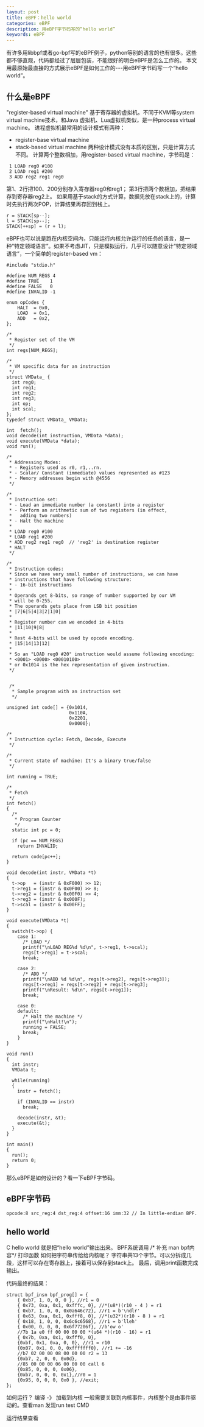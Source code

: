 ```yaml
---
layout: post
title: eBPF：hello world
categories: eBPF
description: 用eBPF字节码写的“hello world”
keywords: eBPF
---
```


有许多用libbpf或者go-bpf写的eBPF例子，python等别的语言的也有很多。这些都不够直观，代码都经过了层层包装，不能很好的明白eBPF是怎么工作的。
本文用最原始最直接的方式展示eBPF是如何工作的---用eBPF字节码写一个“hello world”。

## 什么是eBPF
"register-based virtual machine" 基于寄存器的虚拟机。不同于KVM等system virtual machine技术，和Java 虚拟机、Lua虚拟机类似，是一种process virtual machine。
进程虚拟机最常用的设计模式有两种：
- register-base virtual machine
- stack-based virtual machine
两种设计模式没有本质的区别，只是计算方式不同。
计算两个整数相加，用register-based virtual machine，字节码是：
```
 1 LOAD reg0 #100
 2 LOAD reg1 #200
 3 ADD reg2 reg1 reg0
```
第1、2行把100、200分别存入寄存器reg0和reg1；
第3行把两个数相加，把结果存到寄存器reg2上。
如果用基于stack的方式计算，数据先放在stack上的，计算时先执行两次POP，计算结果再存回到栈上。
```
r = STACK[sp--];
l = STACK[sp--];
STACK[++sp] = (r + l);
```
eBPF也可以说是跑在内核空间内，只能运行内核允许运行的任务的语言，是一种“特定领域语言”。如果不考虑JIT，只是模拟运行，几乎可以随意设计“特定领域语言”，一个简单的register-based vm：
```
#include "stdio.h"
 
#define NUM_REGS 4
#define TRUE    1
#define FALSE   0
#define INVALID -1
  
enum opCodes {
    HALT  = 0x0,
    LOAD  = 0x1,
    ADD   = 0x2,
};
 
/*
 * Register set of the VM
 */
int regs[NUM_REGS];
 
/*
 * VM specific data for an instruction
 */
struct VMData_ {
  int reg0;
  int reg1;
  int reg2;
  int reg3;
  int op;
  int scal;
};
typedef struct VMData_ VMData;
 
int  fetch();
void decode(int instruction, VMData *data);
void execute(VMData *data);
void run();
 
/*
 * Addressing Modes:
 * - Registers used as r0, r1,..rn.
 * - Scalar/ Constant (immediate) values represented as #123
 * - Memory addresses begin with @4556
 */
 
/*
 * Instruction set:
 * - Load an immediate number (a constant) into a register
 * - Perform an arithmetic sum of two registers (in effect,
 *   adding two numbers)
 * - Halt the machine
 *
 * LOAD reg0 #100
 * LOAD reg1 #200
 * ADD reg2 reg1 reg0  // 'reg2' is destination register
 * HALT
 */
 
/*
 * Instruction codes:
 * Since we have very small number of instructions, we can have
 * instructions that have following structure:
 * - 16-bit instructions
 *
 * Operands get 8-bits, so range of number supported by our VM
 * will be 0-255.
 * The operands gets place from LSB bit position
 * |7|6|5|4|3|2|1|0|
 *
 * Register number can we encoded in 4-bits 
 * |11|10|9|8|
 *
 * Rest 4-bits will be used by opcode encoding.
 * |15|14|13|12|
 *
 * So an "LOAD reg0 #20" instruction would assume following encoding:
 * <0001> <0000> <00010100>
 * or 0x1014 is the hex representation of given instruction.
 */
 
 
 /*
  * Sample program with an instruction set
  */
 
unsigned int code[] = {0x1014,
                       0x110A,
                       0x2201,
                       0x0000};
 
/*
 * Instruction cycle: Fetch, Decode, Execute
 */
 
/*
 * Current state of machine: It's a binary true/false
 */
 
int running = TRUE;
 
/*
 * Fetch
 */
int fetch()
{
  /*
   * Program Counter
   */
  static int pc = 0;
 
  if (pc == NUM_REGS)
    return INVALID;
 
  return code[pc++];
}
 
void decode(int instr, VMData *t)
{
  t->op   = (instr & 0xF000) >> 12;
  t->reg1 = (instr & 0x0F00) >> 8;
  t->reg2 = (instr & 0x00F0) >> 4;
  t->reg3 = (instr & 0x000F);
  t->scal = (instr & 0x00FF);
}
 
void execute(VMData *t)
{
  switch(t->op) {
    case 1:
      /* LOAD */
      printf("\nLOAD REG%d %d\n", t->reg1, t->scal);
      regs[t->reg1] = t->scal;
      break;
 
    case 2:
      /* ADD */
      printf("\nADD %d %d\n", regs[t->reg2], regs[t->reg3]);
      regs[t->reg1] = regs[t->reg2] + regs[t->reg3];
      printf("\nResult: %d\n", regs[t->reg1]);
      break;
 
    case 0:
    default:
      /* Halt the machine */
      printf("\nHalt!\n");
      running = FALSE;
      break;
    }
}
 
void run()
{
  int instr;
  VMData t;
 
  while(running)
  {
    instr = fetch();
 
    if (INVALID == instr)
      break;
 
    decode(instr, &t);
    execute(&t);
  }
}
 
int main()
{
  run();
  return 0;
}
```

那么eBPF是如何设计的？看一下eBPF字节码。

## eBPF字节码
`opcode:8 src_reg:4 dst_reg:4 offset:16 imm:32 // In little-endian BPF.`
## hello world
C hello world
就是把“hello world”输出出来。
BPF系统调用
/* 补充 man bpf内容*/
打印函数
如何把字符串传给给内核呢？
字符串共13个字节。可以分拆成几段，这样可以存在寄存器上，接着可以保存到stack上。
最后，调用print函数完成输出。

代码最终的结果：

```
struct bpf_insn bpf_prog[] = {
    { 0xb7, 1, 0, 0, 0 }, //r1 = 0
    { 0x73, 0xa, 0x1, 0xfffc, 0}, //*(u8*)(r10 - 4 ) = r1
    { 0xb7, 1, 0, 0, 0x0a646c72}, //r1 = b'\ndlr'
    { 0x63, 0xa, 0x1, 0xfff8, 0}, //*(u32*)(r10 - 8 ) = r1
    { 0x18, 1, 0, 0, 0x6c6c6568}, //r1 = b'lleh'
    { 0x00, 0, 0, 0, 0x6f77206f}, //b'ow o'
    //7b 1a e0 ff 00 00 00 00 *(u64 *)(r10 - 16) = r1
    { 0x7b, 0xa, 0x1, 0xfff0, 0}, 
    {0xbf, 0x1, 0xa, 0, 0}, //r1 = r10
    {0x07, 0x1, 0, 0, 0xfffffff0}, //r1 += -16
    //b7 02 00 00 08 00 00 00 r2 = 13
    {0xb7, 2, 0, 0, 0x0d},
    //85 00 00 00 06 00 00 00 call 6
    {0x85, 0, 0, 0, 0x06},
    {0xb7, 0, 0, 0, 0x1},//r0 = 1
    {0x95, 0, 0, 0, 0x0 }, //exit;
};
```
如何运行？
编译 -》 加载到内核
一般需要关联到内核事件，内核整个是由事件驱动的。查看man 发现run test CMD

运行结果查看



